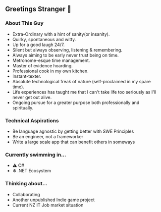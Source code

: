 ## Greetings Stranger 👋

### About This Guy
- Extra-Ordinary with a hint of sanity(or insanity).
- Quirky, spontaneous and witty.
- Up for a good laugh 24/7.
- Silent but always observing, listening & remembering.
- Always aiming to be early never trust being on time.
- Metronome-esque time management.
- Master of evidence hoarding.
- Professional cook in my own kitchen.
- Instant-texter.
- Absolute technological freak of nature (self-proclaimed in my spare time).
- Life experiences has taught me that I can't take life too seriously as I'll never get out alive.
- Ongoing pursue for a greater purpose both professionally and spiritually.

### Technical Aspirations
- Be language agnostic by getting better with SWE Principles
- Be an engineer, not a frameworker
- Write a large scale app that can benefit others in someways

### Currently swimming in... 
- ⚠ C#
- ❇ .NET Ecosystem

### Thinking about...
- Collaborating
- Another unpublished Indie game project
- Current NZ IT Job market situation


<!--
**adrianlimws/adrianlimws** is a ✨ _special_ ✨ repository because its `README.md` (this file) appears on your GitHub profile.

Here are some ideas to get you started:

- 🔭 I’m currently working on ...
- 🌱 I’m currently learning ...
- 👯 I’m looking to collaborate on ...
- 🤔 I’m looking for help with ...
- 💬 Ask me about ...
- 📫 How to reach me: ...
- 😄 Pronouns: ...
- ⚡ Fun fact: ...
-->
